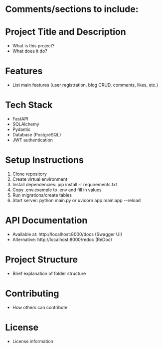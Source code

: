 # Comments/sections to include:

# Project Title and Description
- What is this project?
- What does it do?

# Features
- List main features (user registration, blog CRUD, comments, likes, etc.)

# Tech Stack
- FastAPI
- SQLAlchemy
- Pydantic
- Database (PostgreSQL)
- JWT authentication

# Setup Instructions
1. Clone repository
2. Create virtual environment
3. Install dependencies: pip install -r requirements.txt
4. Copy .env.example to .env and fill in values
5. Run migrations/create tables
6. Start server: python main.py or uvicorn app.main:app --reload

# API Documentation
- Available at: http://localhost:8000/docs (Swagger UI)
- Alternative: http://localhost:8000/redoc (ReDoc)

# Project Structure
- Brief explanation of folder structure

# Contributing
- How others can contribute

# License
- License information
